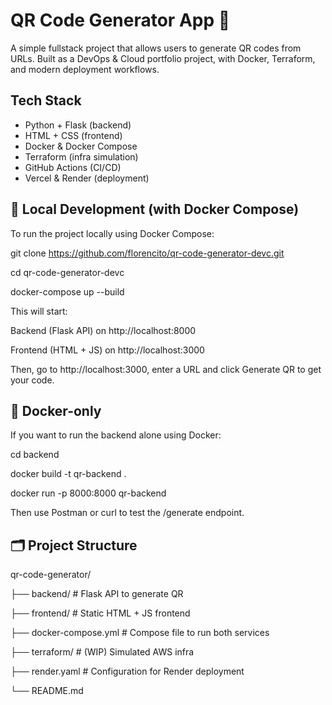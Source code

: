 # QR Code Generator App 🧾

A simple fullstack project that allows users to generate QR codes from URLs. Built as a DevOps & Cloud portfolio project, with Docker, Terraform, and modern deployment workflows.

## Tech Stack
- Python + Flask (backend)
- HTML + CSS (frontend)
- Docker & Docker Compose
- Terraform (infra simulation)
- GitHub Actions (CI/CD)
- Vercel & Render (deployment)

## 🚀 Local Development (with Docker Compose)
To run the project locally using Docker Compose:

git clone https://github.com/florencito/qr-code-generator-devc.git

cd qr-code-generator-devc

docker-compose up --build

This will start:

Backend (Flask API) on http://localhost:8000

Frontend (HTML + JS) on http://localhost:3000

Then, go to http://localhost:3000, enter a URL and click Generate QR to get your code.

## 🐳 Docker-only
If you want to run the backend alone using Docker:

cd backend

docker build -t qr-backend .

docker run -p 8000:8000 qr-backend

Then use Postman or curl to test the /generate endpoint.

## 🗂️ Project Structure
qr-code-generator/

├── backend/  # Flask API to generate QR

├── frontend/  # Static HTML + JS frontend

├── docker-compose.yml  # Compose file to run both services

├── terraform/  # (WIP) Simulated AWS infra

├── render.yaml  # Configuration for Render deployment

└── README.md
